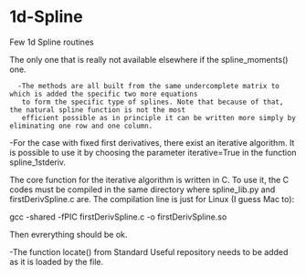 # 1d-Spline

Few 1d Spline routines

The only one that is really not available elsewhere if the spline_moments() one. 

      -The methods are all built from the same undercomplete matrix to which is added the specific two more equations
       to form the specific type of splines. Note that because of that, the natural spline function is not the most 
       efficient possible as in principle it can be written more simply by eliminating one row and one column. 

-For the case with fixed first derivatives, there exist an iterative algorithm. It is possible to use it by choosing the parameter iterative=True in the function spline_1stderiv.

   The core function for the iterative algorithm is written in C. To use it, the C codes must be compiled in the same directory where          spline_lib.py and firstDerivSpline.c are. The compilation line is just for Linux (I guess Mac to):

   gcc -shared -fPIC firstDerivSpline.c -o firstDerivSpline.so

Then evrerything should be ok.

-The function locate() from Standard Useful repository needs to be added as it is loaded by the file.
